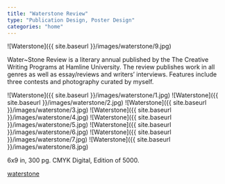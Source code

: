 ```yaml
---
title: "Waterstone Review"
type: "Publication Design, Poster Design"
categories: "home"
---
```


![Waterstone]({{ site.baseurl }}/images/waterstone/9.jpg)

Water~Stone Review is a literary annual published by the The Creative Writing Programs at Hamline University. The review publishes work in all genres as well as essay/reviews and writers’ interviews. Features include three contests and photography curated by myself.

![Waterstone]({{ site.baseurl }}/images/waterstone/1.jpg)
![Waterstone]({{ site.baseurl }}/images/waterstone/2.jpg)
![Waterstone]({{ site.baseurl }}/images/waterstone/3.jpg)
![Waterstone]({{ site.baseurl }}/images/waterstone/4.jpg)
![Waterstone]({{ site.baseurl }}/images/waterstone/5.jpg)
![Waterstone]({{ site.baseurl }}/images/waterstone/6.jpg)
![Waterstone]({{ site.baseurl }}/images/waterstone/7.jpg)
![Waterstone]({{ site.baseurl }}/images/waterstone/8.jpg)

6x9 in,  300 pg. CMYK Digital, Edition of 5000.

[waterstone](http://www.waterstonereview.com/ "target=_blank")
